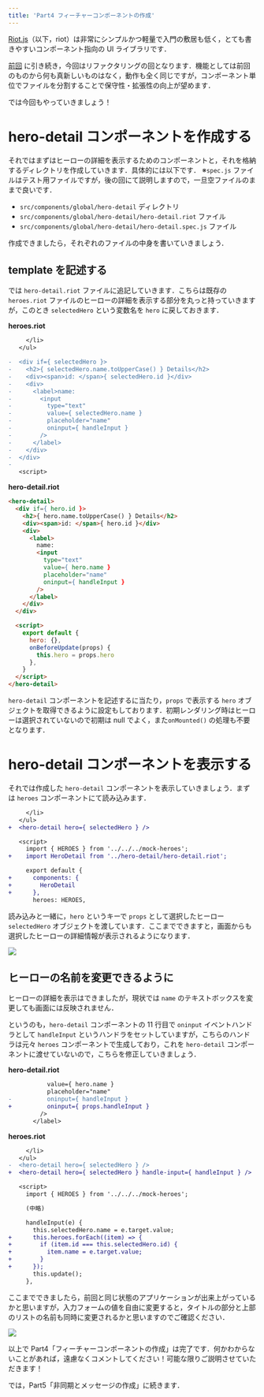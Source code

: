 ```yaml
---
title: 'Part4 フィーチャーコンポーネントの作成'
---
```


[Riot.js](https://riot.js.org/)（以下，riot）は非常にシンプルかつ軽量で入門の敷居も低く，とても書きやすいコンポーネント指向の UI ライブラリです．

[前回](https://zenn.dev/kkeeth/articles/riotjs_tour_of_hero_03) に引き続き，今回はリファクタリングの回となります．機能としては前回のものから何も真新しいものはなく，動作も全く同じですが，コンポーネント単位でファイルを分割することで保守性・拡張性の向上が望めます．

では今回もやっていきましょう！

# hero-detail コンポーネントを作成する

それではまずはヒーローの詳細を表示するためのコンポーネントと，それを格納するディレクトリを作成していきます．具体的には以下です．
※`spec.js` ファイルはテスト用ファイルですが，後の回にて説明しますので，一旦空ファイルのままで良いです．

- `src/components/global/hero-detail` ディレクトリ
- `src/components/global/hero-detail/hero-detail.riot` ファイル
- `src/components/global/hero-detail/hero-detail.spec.js` ファイル

作成できましたら，それぞれのファイルの中身を書いていきましょう．

## template を記述する

では `hero-detail.riot` ファイルに追記していきます．こちらは既存の `heroes.riot` ファイルのヒーローの詳細を表示する部分を丸っと持っていきますが，このとき `selectedHero` という変数名を `hero` に戻しておきます．

**heroes.riot**

```diff
     </li>
   </ul>

-  <div if={ selectedHero }>
-    <h2>{ selectedHero.name.toUpperCase() } Details</h2>
-    <div><span>id: </span>{ selectedHero.id }</div>
-    <div>
-      <label>name:
-        <input
-          type="text"
-          value={ selectedHero.name }
-          placeholder="name"
-          oninput={ handleInput }
-        />
-      </label>
-    </div>
-  </div>
-
   <script>
```

**hero-detail.riot**

```html
<hero-detail>
  <div if={ hero.id }>
    <h2>{ hero.name.toUpperCase() } Details</h2>
    <div><span>id: </span>{ hero.id }</div>
    <div>
      <label>
        name:
        <input
          type="text"
          value={ hero.name }
          placeholder="name"
          oninput={ handleInput }
        />
      </label>
    </div>
  </div>

  <script>
    export default {
      hero: {},
      onBeforeUpdate(props) {
        this.hero = props.hero
      },
    }
  </script>
</hero-detail>
```

`hero-detail` コンポーネントを記述するに当たり，`props` で表示する `hero` オブジェクトを取得できるように設定もしております．初期レンダリング時はヒーローは選択されていないので初期は null でよく，また`onMounted()` の処理も不要となります．

# hero-detail コンポーネントを表示する

それでは作成した `hero-detail` コンポーネントを表示していきましょう．まずは `heroes` コンポーネントにて読み込みます．

```diff
     </li>
   </ul>
+  <hero-detail hero={ selectedHero } />

   <script>
     import { HEROES } from '../../../mock-heroes';
+    import HeroDetail from '../hero-detail/hero-detail.riot';

     export default {
+      components: {
+        HeroDetail
+      },
       heroes: HEROES,
```

読み込みと一緒に，`hero` というキーで `props` として選択したヒーロー `selectedHero` オブジェクトを渡しています．ここまでできますと，画面からも選択したヒーローの詳細情報が表示されるようになります．

![](https://storage.googleapis.com/zenn-user-upload/5wii4nxtx04t18dj4gftq848ies8)

## ヒーローの名前を変更できるように

ヒーローの詳細を表示はできましたが，現状では `name` のテキストボックスを変更しても画面には反映されません．

というのも，`hero-detail` コンポーネントの 11 行目で `oninput` イベントハンドラとして `handleInput` というハンドラをセットしていますが，こちらのハンドラは元々 `heroes` コンポーネントで生成しており，これを `hero-detail` コンポーネントに渡せていないので，こちらを修正していきましょう．

**hero-detail.riot**

```diff
           value={ hero.name }
           placeholder="name"
-          oninput={ handleInput }
+          oninput={ props.handleInput }
         />
       </label>
```

**heroes.riot**

```diff
     </li>
   </ul>
-  <hero-detail hero={ selectedHero } />
+  <hero-detail hero={ selectedHero } handle-input={ handleInput } />

   <script>
     import { HEROES } from '../../../mock-heroes';

     (中略)

     handleInput(e) {
       this.selectedHero.name = e.target.value;
+      this.heroes.forEach((item) => {
+        if (item.id === this.selectedHero.id) {
+          item.name = e.target.value;
+        }
+      });
       this.update();
     },
```

ここまでできましたら，前回と同じ状態のアプリケーションが出来上がっているかと思いますが，入力フォームの値を自由に変更すると，タイトルの部分と上部のリストの名前も同時に変更されるかと思いますのでご確認ください．

![](https://storage.googleapis.com/zenn-user-upload/pxgp3khy914o4gmnr73j0hndgwqp)

以上で Part4「フィーチャーコンポーネントの作成」は完了です．何かわからないことがあれば，遠慮なくコメントしてください！可能な限りご説明させていただきます！

では，Part5「非同期とメッセージの作成」に続きます．
